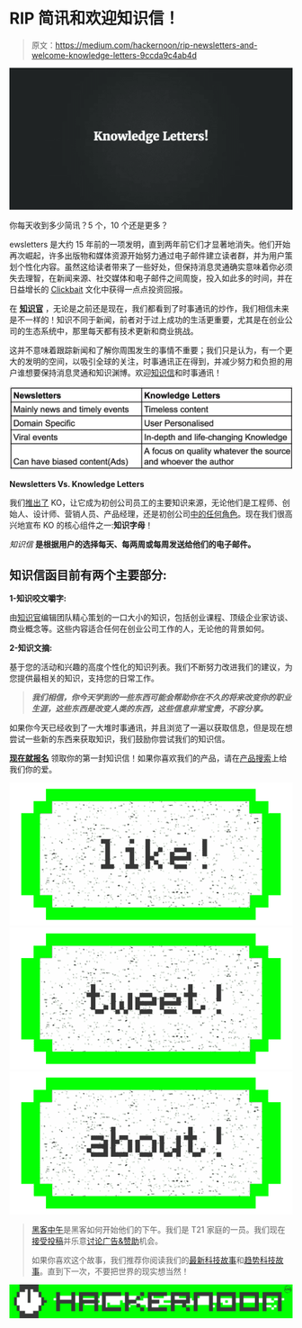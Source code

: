 # RIP 简讯和欢迎知识信！

> 原文：<https://medium.com/hackernoon/rip-newsletters-and-welcome-knowledge-letters-9ccda9c4ab4d>

![](img/1c378426fee315267a3d92bc00dc8237.png)

你每天收到多少简讯？5 个，10 个还是更多？

ewsletters 是大约 15 年前的一项发明，直到两年前它们才显著地消失。他们开始再次崛起，许多出版物和媒体资源开始努力通过电子邮件建立读者群，并为用户策划个性化内容。虽然这给读者带来了一些好处，但保持消息灵通确实意味着你必须失去理智，在新闻来源、社交媒体和电子邮件之间周旋，投入如此多的时间，并在日益增长的 [Clickbait](https://www.farnamstreetblog.com/2017/01/schopenhauer-dangers-clickbate/) 文化中获得一点点投资回报。

在 [**知识官**](http://knowledgeofficer.com) ，无论是之前还是现在，我们都看到了时事通讯的炒作，我们相信未来是不一样的！知识不同于新闻，前者对于过上成功的生活更重要，尤其是在创业公司的生态系统中，那里每天都有技术更新和商业挑战。

这并不意味着跟踪新闻和了解你周围发生的事情不重要；我们只是认为，有一个更大的发明的空间，以吸引全球的关注，时事通讯正在得到，并减少努力和负担的用户谁想要保持消息灵通和知识渊博。欢迎[知识信](http://knowledgeofficer.com)和时事通讯！

![](img/da839b6459b05c90f23d18c61fa5973f.png)

**Newsletters Vs. Knowledge Letters**

我们[推出了](https://hackernoon.com/the-knowledge-officer-is-now-live-908422a4175f#.zhcvpdy5g) KO，让它成为初创公司员工的主要知识来源，无论他们是工程师、创始人、设计师、营销人员、产品经理，还是初创公司[中的任何角色](https://hackernoon.com/tagged/startup)。现在我们很高兴地宣布 KO 的核心组件之一:**知识字母**！

*知识信* **是根据用户的选择每天、每两周或每周发送给他们的电子邮件。**

## **知识信函目前有两个主要部分**:

**1-知识咬文嚼字:**

由[知识官](http://knowledgeofficer.com)编辑团队精心策划的一口大小的知识，包括创业课程、顶级企业家访谈、商业概念等。这些内容适合任何在创业公司工作的人，无论他的背景如何。

**2-知识文摘:**

基于您的活动和兴趣的高度个性化的知识列表。我们不断努力改进我们的建议，为您提供最相关的知识，支持您的日常工作。

> ***我们相信，你今天学到的一些东西可能会帮助你在不久的将来改变你的职业生涯，这些东西是改变人类的东西，这些信息非常宝贵，不容分享。***

如果你今天已经收到了一大堆时事通讯，并且浏览了一遍以获取信息，但是现在想尝试一些新的东西来获取知识，我们鼓励你尝试我们的知识信。

[**现在就报名**](http://knowledgeofficer.com) 领取你的第一封知识信！如果你喜欢我们的产品，请在[产品搜索](https://www.producthunt.com/posts/knowledge-officer/)上给我们你的爱。

[![](img/50ef4044ecd4e250b5d50f368b775d38.png)](http://bit.ly/HackernoonFB)[![](img/979d9a46439d5aebbdcdca574e21dc81.png)](https://goo.gl/k7XYbx)[![](img/2930ba6bd2c12218fdbbf7e02c8746ff.png)](https://goo.gl/4ofytp)

> [黑客中午](http://bit.ly/Hackernoon)是黑客如何开始他们的下午。我们是 T21 家庭的一员。我们现在[接受投稿](http://bit.ly/hackernoonsubmission)并乐意[讨论广告&赞助](mailto:partners@amipublications.com)机会。
> 
> 如果你喜欢这个故事，我们推荐你阅读我们的[最新科技故事](http://bit.ly/hackernoonlatestt)和[趋势科技故事](https://hackernoon.com/trending)。直到下一次，不要把世界的现实想当然！

![](img/be0ca55ba73a573dce11effb2ee80d56.png)